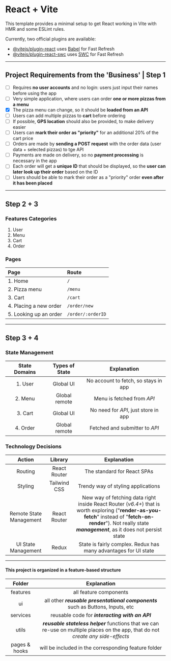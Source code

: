 # React + Vite

This template provides a minimal setup to get React working in Vite with HMR and some ESLint rules.

Currently, two official plugins are available:

- [@vitejs/plugin-react](https://github.com/vitejs/vite-plugin-react/blob/main/packages/plugin-react/README.md) uses [Babel](https://babeljs.io/) for Fast Refresh
- [@vitejs/plugin-react-swc](https://github.com/vitejs/vite-plugin-react-swc) uses [SWC](https://swc.rs/) for Fast Refresh
  
---

## Project Requirements from the 'Business' | Step 1

- [ ] Requires **no user accounts** and no login: users just input their names before using the app
- [ ] Very simple application, where users can order **one or more pizzas from a menu**
- [x] The pizza menu can change, so it should be **loaded from an API**
- [ ] Users can add multiple pizzas to **cart** before ordering
- [ ] If possible, **GPS location** should also be provided, to make delivery easier
- [ ] Users can **mark their order as "priority"** for an additional 20% of the cart price
- [ ] Orders are made by **sending a POST request** with the order data (user data + selected pizzas) to tge API
- [ ] Payments are made on delivery, so no **payment processing** is necessary in the app
- [ ] Each order will get a **unique ID** that should be displayed, so the **user can later look up their order** based on the ID
- [ ] Users should be able to mark their order as a "priority" order **even after it has been placed**

---

## Step 2 + 3

### Features Categories  

1. User
2. Menu
3. Cart
4. Order

### Pages

|Page|Route|
|:---|:---|
|1. Home| `/`|
|2. Pizza menu| `/menu`|
|3. Cart| `/cart`|
|4. Placing a new order| `/order/new`|
|5. Looking up an order| `/order/:orderID`|

---

## Step 3 + 4

### State Management

|State Domains| Types of State|Explanation|
|:---:|:---:|:---:|
|1. User | Global UI|No account to fetch, so stays in app|
|2. Menu | Global remote|Menu is fetched from *API*|
|3. Cart | Global UI|No need for *API*, just store in app|
|4. Order | Global remote|Fetched and submitter to *API*|

### Technology Decisions

|Action| Library|Explanation|
|:----------:|:-------------:|:---------------:|
|Routing|React Router|The standard for React SPAs|
|Styling|Tailwind CSS|Trendy way of styling applications|
|Remote State Management|React Router|New way of fetching data right inside React Router (*v6.4+*) that is worth exploring ("**render-as-you-fetch**" instead of "**fetch-on-render**"). Not really state ***management***, as it does not persist state|
|UI State Management|Redux|State is fairly complex. Redux has many advantages for UI state|

---

#### This project is organized in a feature-based structure

|Folder|Explanation|
|:---:|:---:|
|features|all feature components|
|ui|all other ***reusable presentational components*** such as Buttons, Inputs, etc|
|services|reusable code for ***interacting with an API***|
|utils|***reusable stateless helper*** functions that we can re-use on multiple places on the app, that do not *create any side-effects*|
|pages & hooks| will be included in the corresponding feature folder|
